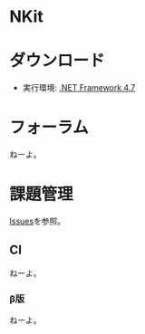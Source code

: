 # NKit

# ダウンロード

 * 実行環境: [.NET Framework 4.7](https://www.microsoft.com/ja-JP/download/details.aspx?id=55170)


# フォーラム

ねーよ。


# 課題管理

[Issues](https://bitbucket.org/sk_0520/nkit/issues)を参照。


## CI

ねーよ。

### β版

ねーよ。

